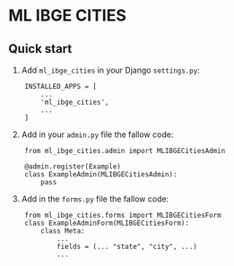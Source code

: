 # ML IBGE CITIES

## Quick start

1. Add `ml_ibge_cities` in your Django `settings.py`:
```python:
    INSTALLED_APPS = [
        ...
        'ml_ibge_cities',
        ...
    ]
```

2. Add in your `admin.py` file the fallow code:
```python:
    from ml_ibge_cities.admin import MLIBGECitiesAdmin

    @admin.register(Example)
    class ExampleAdmin(MLIBGECitiesAdmin):
        pass
```

3. Add in the `forms.py` file the fallow code:
```python:    
    from ml_ibge_cities.forms import MLIBGECitiesForm
    class ExampleAdminForm(MLIBGECitiesForm):
        class Meta:
            ...
            fields = (... "state", "city", ...)
            ...
```
